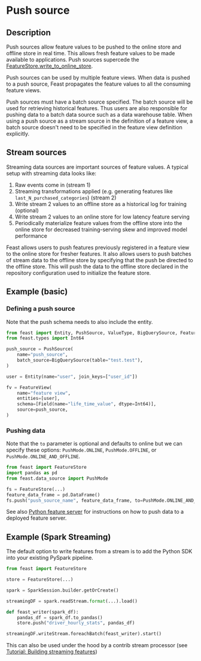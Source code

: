 # Push source

## Description

Push sources allow feature values to be pushed to the online store and offline store in real time. This allows fresh feature values to be made available to applications. Push sources supercede the
[FeatureStore.write_to_online_store](https://rtd.feast.dev/en/latest/index.html#feast.feature_store.FeatureStore.write_to_online_store).

Push sources can be used by multiple feature views. When data is pushed to a push source, Feast propagates the feature values to all the consuming feature views.

Push sources must have a batch source specified. The batch source will be used for retrieving historical features. Thus users are also responsible for pushing data to a batch data source such as a data warehouse table. When using a push source as a stream source in the definition of a feature view, a batch source doesn't need to be specified in the feature view definition explicitly.

## Stream sources
Streaming data sources are important sources of feature values. A typical setup with streaming data looks like:

1. Raw events come in (stream 1)
2. Streaming transformations applied (e.g. generating features like `last_N_purchased_categories`) (stream 2)
3. Write stream 2 values to an offline store as a historical log for training (optional)
4. Write stream 2 values to an online store for low latency feature serving
5. Periodically materialize feature values from the offline store into the online store for decreased training-serving skew and improved model performance

Feast allows users to push features previously registered in a feature view to the online store for fresher features. It also allows users to push batches of stream data to the offline store by specifying that the push be directed to the offline store. This will push the data to the offline store declared in the repository configuration used to initialize the feature store.

## Example (basic)
### Defining a push source
Note that the push schema needs to also include the entity.

```python
from feast import Entity, PushSource, ValueType, BigQuerySource, FeatureView, Feature, Field
from feast.types import Int64

push_source = PushSource(
    name="push_source",
    batch_source=BigQuerySource(table="test.test"),
)

user = Entity(name="user", join_keys=["user_id"])

fv = FeatureView(
    name="feature view",
    entities=[user],
    schema=[Field(name="life_time_value", dtype=Int64)],
    source=push_source,
)
```

### Pushing data
Note that the `to` parameter is optional and defaults to online but we can specify these options: `PushMode.ONLINE`, `PushMode.OFFLINE`, or `PushMode.ONLINE_AND_OFFLINE`.
```python
from feast import FeatureStore
import pandas as pd
from feast.data_source import PushMode

fs = FeatureStore(...)
feature_data_frame = pd.DataFrame()
fs.push("push_source_name", feature_data_frame, to=PushMode.ONLINE_AND_OFFLINE)
```

See also [Python feature server](../feature-servers/python-feature-server.md) for instructions on how to push data to a deployed feature server.

## Example (Spark Streaming)

The default option to write features from a stream is to add the Python SDK into your existing PySpark pipeline.

```python
from feast import FeatureStore

store = FeatureStore(...)

spark = SparkSession.builder.getOrCreate()

streamingDF = spark.readStream.format(...).load()

def feast_writer(spark_df):
    pandas_df = spark_df.to_pandas()
    store.push("driver_hourly_stats", pandas_df)

streamingDF.writeStream.foreachBatch(feast_writer).start()
```

This can also be used under the hood by a contrib stream processor (see [Tutorial: Building streaming features](../../tutorials/building-streaming-features.md))